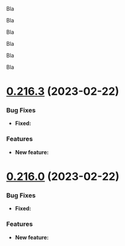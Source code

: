 Bla

Bla

Bla

Bla

Bla

Bla

# [0.216.3](https://github.com/n8n-io/n8n/compare/n8n@0.215.2...n8n@0.216.0) (2023-02-22)


### Bug Fixes

* **Fixed:** 


### Features

* **New feature:**
# [0.216.0](https://github.com/n8n-io/n8n/compare/n8n@0.215.2...n8n@0.216.0) (2023-02-22)


### Bug Fixes

* **Fixed:** 


### Features

* **New feature:**
